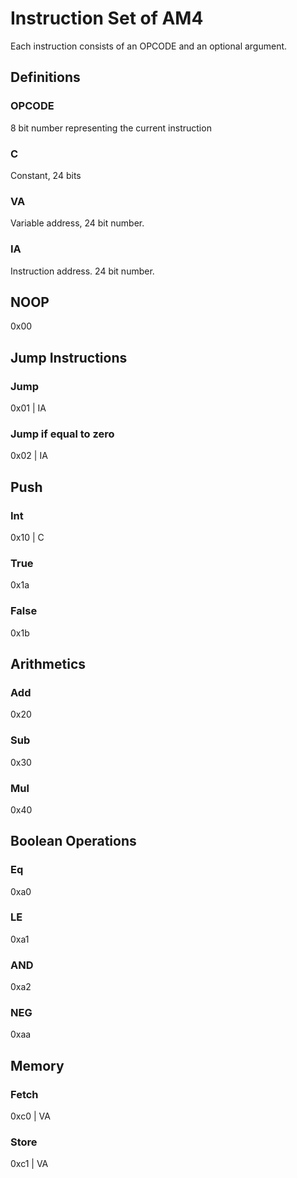 # Instruction Set of AM4
Each instruction consists of an OPCODE and an optional argument.

## Definitions
### OPCODE
8 bit number representing the current instruction

### C
Constant, 24 bits

### VA
Variable address, 24 bit number.

### IA
Instruction address. 24 bit number.

## NOOP
0x00

## Jump Instructions
### Jump
0x01 | IA

### Jump if equal to zero
0x02 | IA

## Push
### Int
0x10 | C

### True
0x1a

### False
0x1b

## Arithmetics
### Add
0x20

### Sub
0x30

### Mul
0x40

## Boolean Operations
### Eq
0xa0

### LE
0xa1

### AND
0xa2

### NEG
0xaa

## Memory
### Fetch
0xc0 | VA

### Store
0xc1 | VA
